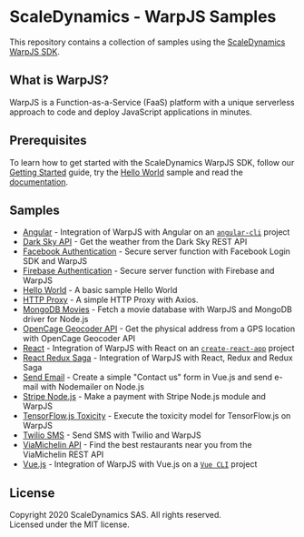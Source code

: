 # ScaleDynamics - WarpJS Samples

This repository contains a collection of samples using the [ScaleDynamics WarpJS SDK](https://scaledynamics.com/).

## What is WarpJS?

WarpJS is a Function-as-a-Service (FaaS) platform with a unique serverless approach to code and deploy JavaScript applications in minutes.

## Prerequisites

To learn how to get started with the ScaleDynamics WarpJS SDK, follow our [Getting Started](https://docs.scaledynamics.com/docs/getting-started) guide, try the [Hello World](./hello-world) sample and read the [documentation](https://docs.scaledynamics.com).

## Samples

- [Angular](./angular) - Integration of WarpJS with Angular on an [`angular-cli`](https://angular.io/cli) project
- [Dark Sky API](./darksky) - Get the weather from the Dark Sky REST API
- [Facebook Authentication](./facebook-auth) - Secure server function with Facebook Login SDK and WarpJS
- [Firebase Authentication](./firebase-auth) - Secure server function with Firebase and WarpJS
- [Hello World](./hello-world) - A basic sample Hello World
- [HTTP Proxy](./http-proxy) - A simple HTTP Proxy with Axios.
- [MongoDB Movies](./mongodb-movies) - Fetch a movie database with WarpJS and MongoDB driver for Node.js
- [OpenCage Geocoder API](./opencage-geocoder) - Get the physical address from a GPS location with OpenCage Geocoder API
- [React](./react) - Integration of WarpJS with React on an [`create-react-app`](https://github.com/facebook/create-react-app) project
- [React Redux Saga](./react-redux-saga) - Integration of WarpJS with React, Redux and Redux Saga
- [Send Email](./send-email) - Create a simple "Contact us" form in Vue.js and send e-mail with Nodemailer on Node.js
- [Stripe Node.js](./stripe-node) - Make a payment with Stripe Node.js module and WarpJS
- [TensorFlow.js Toxicity](./tensorflowjs-toxicity) - Execute the toxicity model for TensorFlow.js on WarpJS
- [Twilio SMS](./twilio-sms) - Send SMS with Twilio and WarpJS
- [ViaMichelin API](./viamichelin) - Find the best restaurants near you from the ViaMichelin REST API
- [Vue.js](./vue) - Integration of WarpJS with Vue.js on a [`Vue CLI`](https://cli.vuejs.org/) project

## License

Copyright 2020 ScaleDynamics SAS. All rights reserved.  
Licensed under the MIT license.
